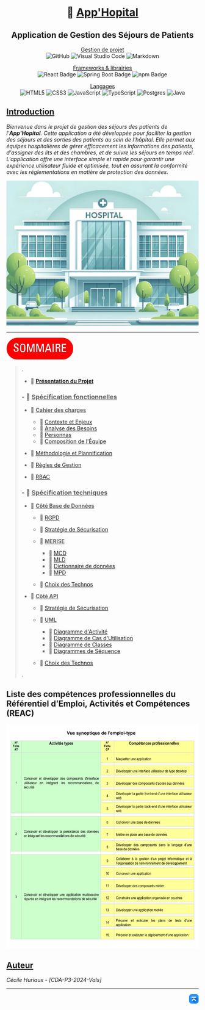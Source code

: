 <div align="center">

# 🏥 <u>**App'Hopital**</u>
## Application de Gestion des Séjours de Patients
</div>

<div align="center">

<u>Gestion de projet</u>\
![GitHub](https://img.shields.io/badge/github-%23121011.svg?style=for-the-badge&logo=github&logoColor=white)
![Visual Studio Code](https://img.shields.io/badge/Visual%20Studio%20Code-0078d7.svg?style=for-the-badge&logo=visual-studio-code&logoColor=white)
![Markdown](https://img.shields.io/badge/markdown-%23000000.svg?style=for-the-badge&logo=markdown&logoColor=white)


<u>Frameworks & librairies</u>\
![React Badge](https://img.shields.io/badge/React-61DAFB?logo=react&logoColor=000&style=for-the-badge)
![Spring Boot Badge](https://img.shields.io/badge/Spring%20Boot-6DB33F?logo=springboot&logoColor=fff&style=for-the-badge)
![npm Badge](https://img.shields.io/badge/npm-CB3837?logo=npm&logoColor=fff&style=for-the-badge)


<u>Langages</u>\
![HTML5](https://img.shields.io/badge/html5-%23E34F26.svg?style=for-the-badge&logo=html5&logoColor=white) 
![CSS3](https://img.shields.io/badge/css3-%231572B6.svg?style=for-the-badge&logo=css3&logoColor=white) 
![JavaScript](https://img.shields.io/badge/javascript-%23323330.svg?style=for-the-badge&logo=javascript&logoColor=%23F7DF1E) 
![TypeScript](https://img.shields.io/badge/typescript-%23007ACC.svg?style=for-the-badge&logo=typescript&logoColor=white) 
![Postgres](https://img.shields.io/badge/postgres-%23316192.svg?style=for-the-badge&logo=postgresql&logoColor=white)
![Java](https://img.shields.io/badge/java-%23ED8B00.svg?style=for-the-badge&logo=openjdk&logoColor=white)

</div>



## <u>Introduction</u>

*Bienvenue dans le projet de gestion des séjours des patients de l'**App'Hopital**. Cette application a été développée pour faciliter la gestion des séjours et des sorties des patients au sein de l'hôpital. Elle permet aux équipes hospitalières de gérer efficacement les informations des patients, d'assigner des lits et des chambres, et de suivre les séjours en temps réel. L'application offre une interface simple et rapide pour garantir une expérience utilisateur fluide et optimisée, tout en assurant la conformité avec les réglementations en matière de protection des données.*


![](/docs/img/image-docs/illustration-projet-app-hopital.png)

---


<img src="./docs/img/image-docs/summary.png" alt="Sommaire" style="width:175px;" />
 
>.
> - 📄 **[Présentation du Projet](/docs/presentation-projet/presentation.md)**
>
> ### - 📁 <u>**Spécification fonctionnelles**</u>
>
>   - 📁 <u>**Cahier des charges**</u>
>
>     - 📄 [Contexte et Enjeux](/docs/specification-fonctionnelles/cahier-des-charges/contexte-et-enjeux.md)
>     - 📄 [Analyse des Besoins](/docs/specification-fonctionnelles/cahier-des-charges/analyse-des-besoins.md)
>     - 📄 [Personnas](/docs/specification-fonctionnelles/cahier-des-charges/personnas.md)
>     - 📄 [Composition de l'Équipe](/docs/specification-fonctionnelles/cahier-des-charges/composition-equipe.md)
>
>   - 📄 [Méthodologie et Plannification](/docs/specification-fonctionnelles/methodologie.md)
>   - 📄 [Règles de Gestion](/docs/specification-fonctionnelles/regles-gestion.md)
>   - 📄 [RBAC](/docs/specification-fonctionnelles/RBAC.md)
>
> ### - 📁 <u>**Spécification techniques**</u>
>
>   - 📁 <u>**Côté Base de Données**</u>
>     - 📄 [RGPD](/docs/specification-techniques/serveur/RGPD.md)
>
>     - 📄 [Stratégie de Sécurisation](/docs/specification-techniques/serveur/strategie-securisation-BDD.md)
>
>     - 📁 <u>**MERISE**</u>
>
>       - 📄 [MCD](/docs/specification-techniques/serveur/MERISE/MCD.MD)
>       - 📄 [MLD](/docs/specification-techniques/serveur/MERISE/MLD.MD)
>       - 📄 [Dictionnaire de données](/docs/specification-techniques/serveur/MERISE/dictionnaire-donnees.md)
>       - 📄 [MPD](/docs/specification-techniques/serveur/MERISE/MPD.md)
>     - 📄 [Choix des Technos](/docs/specification-techniques/serveur/choix-technos-BDD.md)
>
>   - 📁 <u>**Côté API**</u>
>
>     - 📄 [Stratégie de Sécurisation](/docs/specification-techniques/back-end/strategie-securisation-API.md)
>
>     - 📁 <u>**UML**</u>
>
>       - 📄 [Diagramme d'Activité](/docs/specification-techniques/back-end/UML/diagramme-activite.md)
>       - 📄 [Diagramme de Cas d'Utilisation](/docs/specification-techniques/back-end/UML/diagramme-cas-utilisation.md)
>       - 📄 [Diagramme de Classes](/docs/specification-techniques/back-end/UML/diagramme-classes.md)
>       - 📄 [Diagrammes de Séquence](/docs/specification-techniques/back-end/UML/diagrammes-sequence.md)
>     - 📄 [Choix des Technos](/docs/specification-techniques/back-end/choix-technos-API.md)
>
>.

## Liste des compétences professionnelles du Référentiel d’Emploi, Activités et Compétences (REAC)

![Compétences professionnelles - Titre Pro CDA](/docs/img/image-docs/competences-professionnelles.png)

## <u>Auteur</u>

*Cécile Huriaux - [CDA-P3-2024-Vals]*

---
<div align="right">
    <a href="#dossier-projet-cda">
        <img src="./docs/img/image-docs/icon-vers-le-haut.png" alt="Retour vers le haut" style="width: 25px;" />
    </a>
</div>